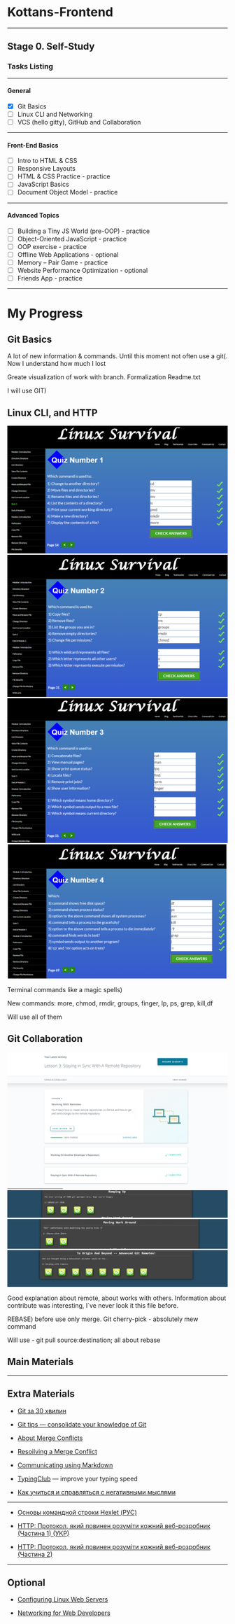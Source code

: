 # Kottans-Frontend
---
## Stage 0. Self-Study

### Tasks Listing
---
#### General
- [x] Git Basics
- [ ] Linux CLI and Networking
- [ ] VCS (hello gitty), GitHub and Collaboration
---
#### Front-End Basics
- [ ] Intro to HTML & CSS
- [ ] Responsive Layouts
- [ ] HTML & CSS Practice - practice
- [ ] JavaScript Basics
- [ ] Document Object Model - practice
---
#### Advanced Topics
- [ ] Building a Tiny JS World (pre-OOP) - practice
- [ ] Object-Oriented JavaScript - practice
- [ ] OOP exercise - practice
- [ ] Offline Web Applications - optional
- [ ] Memory – Pair Game - practice
- [ ] Website Performance Optimization - optional
- [ ] Friends App - practice
---

# My Progress

## Git Basics

A lot of new information & commands. Until this moment not often use a git(. Now I understand how much I lost

Greate visualization of work with branch. Formalization Readme.txt

I will use GIT)

## Linux CLI, and HTTP
![linux-comleted](task_linux_cli/task_linux_cli_1.png)
![linux-comleted](task_linux_cli/task_linux_cli_2.png)
![linux-comleted](task_linux_cli/task_linux_cli_3.png)
![linux-comleted](task_linux_cli/task_linux_cli_4.png)

Terminal commands like a magic spells)

New commands: more, chmod, rmdir, groups, finger, lp, ps, grep, kill,df

Will use all of them

## Git Collaboration
![collaboration](task_git_collaboration/github-collaboration.png)
![collaboration](task_git_collaboration/learngitbranching_1.png)
![collaboration](task_git_collaboration/learngitbranching_2.png)
![collaboration](task_git_collaboration/learngitbranching_3.png)

Good explanation about remote, about works with others. Information about contribute was interesting, I`ve never look it this file before.

REBASE) before use only merge. Git cherry-pick - absolutely mew command

Will use - git pull source:destination; all about rebase

## Main Materials

---
## Extra Materials
* [Git за 30 хвилин](https://codeguida.com/post/453)

* [Git tips — consolidate your knowledge of Git](https://codeguida.com/post/453)

* [About Merge Conflicts](https://www.webfx.com/blog/web-design/git-tips/)

* [Resoilving a Merge Conflict](https://docs.github.com/en/free-pro-team@latest/github/collaborating-with-issues-and-pull-requests/about-merge-conflicts)

* [Communicating using Markdown](https://lab.github.com/githubtraining/communicating-using-markdown)

* [TypingClub](https://www.typingclub.com/) — improve your typing speed

* [Как учиться и справляться с негативными мыслями](https://guides.hexlet.io/learning/)
---
* [Основы командной строки Hexlet (РУС)](https://ru.hexlet.io/courses/cli-basics)

* [HTTP: Протокол, який повинен розуміти кожний веб-розробник (Частина 1) (УКР)](https://code.tutsplus.com/uk/tutorials/http-the-protocol-every-web-developer-must-know-part-1--net-31177)

* [HTTP: Протокол, який повинен розуміти кожний веб-розробник (Частина 2)](https://code.tutsplus.com/uk/tutorials/http-the-protocol-every-web-developer-must-know-part-2--net-31155)

---
## Optional
* [Configuring Linux Web Servers](https://www.udacity.com/course/configuring-linux-web-servers--ud299)

* [Networking for Web Developers](https://www.udacity.com/course/networking-for-web-developers--ud256)